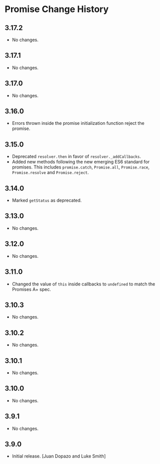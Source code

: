 Promise Change History
======================

3.17.2
------

* No changes.

3.17.1
------

* No changes.

3.17.0
------

* No changes.

3.16.0
------

* Errors thrown inside the promise initialization function reject the promise.

3.15.0
------

* Deprecated `resolver.then` in favor of `resolver._addCallbacks`.
* Added new methods following the new emerging ES6 standard for promises.
  This includes `promise.catch`, `Promise.all`, `Promise.race`,
  `Promise.resolve` and `Promise.reject`.

3.14.0
------

* Marked `getStatus` as deprecated.

3.13.0
------

* No changes.

3.12.0
------

* No changes.

3.11.0
------

* Changed the value of `this` inside callbacks to `undefined` to match the
  Promises A+ spec.

3.10.3
------

* No changes.

3.10.2
------

* No changes.


3.10.1
------

* No changes.

3.10.0
------

* No changes.

3.9.1
-----

* No changes.

3.9.0
-----

* Initial release. [Juan Dopazo and Luke Smith]
